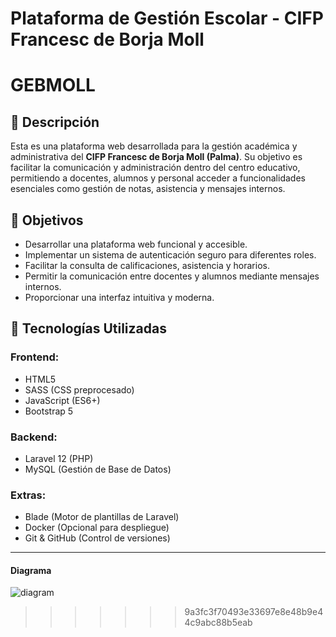 # Plataforma de Gestión Escolar - CIFP Francesc de Borja Moll
# GEBMOLL
## 📌 Descripción
Esta es una plataforma web desarrollada para la gestión académica y administrativa del **CIFP Francesc de Borja Moll (Palma)**. Su objetivo es facilitar la comunicación y administración dentro del centro educativo, permitiendo a docentes, alumnos y personal acceder a funcionalidades esenciales como gestión de notas, asistencia y mensajes internos.
## 🎯 Objetivos
- Desarrollar una plataforma web funcional y accesible.
- Implementar un sistema de autenticación seguro para diferentes roles.
- Facilitar la consulta de calificaciones, asistencia y horarios.
- Permitir la comunicación entre docentes y alumnos mediante mensajes internos.
- Proporcionar una interfaz intuitiva y moderna.
## 🚀 Tecnologías Utilizadas
### **Frontend:**
- HTML5
- SASS (CSS preprocesado)
- JavaScript (ES6+)
- Bootstrap 5

### **Backend:**
- Laravel 12 (PHP)
- MySQL (Gestión de Base de Datos)

### **Extras:**
- Blade (Motor de plantillas de Laravel)
- Docker (Opcional para despliegue)
- Git & GitHub (Control de versiones)

---
#### Diagrama
![diagram](https://github.com/user-attachments/assets/2b495d1c-7037-4a76-8915-9f8c3aa61094)
>>>>>>> 9a3fc3f70493e33697e8e48b9e44c9abc88b5eab
